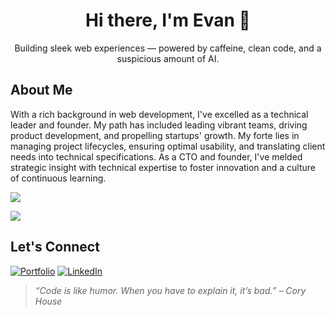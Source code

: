 <h1 align="center">Hi there, I'm Evan 👋</h1>
<p align="center">Building sleek web experiences — powered by caffeine, clean code, and a suspicious amount of AI.</p>

## About Me

With a rich background in web development, I've excelled as a technical leader and founder. My path has included leading vibrant teams, driving product development, and propelling startups' growth. My forte lies in managing project lifecycles, ensuring optimal usability, and translating client needs into technical specifications. As a CTO and founder, I've melded strategic insight with technical expertise to foster innovation and a culture of continuous learning.<br/>

![](https://nirzak-streak-stats.vercel.app/?user=skoulix&theme=default&hide_border=false)

![](https://github-profile-trophy.vercel.app/?username=skoulix&theme=dark&no-frame=true&no-bg=true&margin-w=4&title=Commits)

## Let's Connect

[![Portfolio](https://img.shields.io/badge/Portfolio-000000?style=for-the-badge&logo=firefox&logoColor=white)](https://seapixel.com)
[![LinkedIn](https://img.shields.io/badge/LinkedIn-0077B5?style=for-the-badge&logo=linkedin&logoColor=white)](https://linkedin.com/in/evan-skoulikaritis)

> _“Code is like humor. When you have to explain it, it’s bad.” – Cory House_
